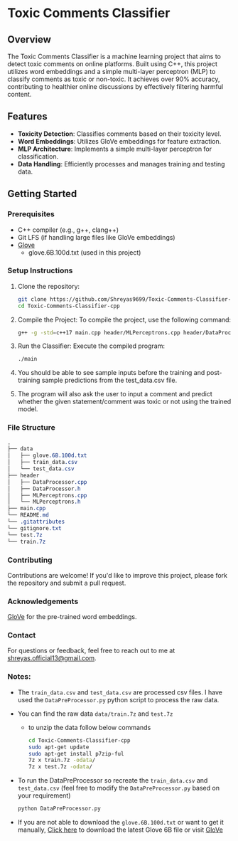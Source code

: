 # Toxic Comments Classifier

## Overview

The Toxic Comments Classifier is a machine learning project that aims to detect toxic comments on online platforms. Built using C++, this project utilizes word embeddings and a simple multi-layer perceptron (MLP) to classify comments as toxic or non-toxic. It achieves over 90% accuracy, contributing to healthier online discussions by effectively filtering harmful content.


## Features

- **Toxicity Detection**: Classifies comments based on their toxicity level.
- **Word Embeddings**: Utilizes GloVe embeddings for feature extraction.
- **MLP Architecture**: Implements a simple multi-layer perceptron for classification.
- **Data Handling**: Efficiently processes and manages training and testing data.

## Getting Started

### Prerequisites

- C++ compiler (e.g., g++, clang++)
- Git LFS (if handling large files like GloVe embeddings)
- [Glove](https://nlp.stanford.edu/projects/glove/) 
    - glove.6B.100d.txt (used in this project)

### Setup Instructions

1. Clone the repository:
   ```bash
   git clone https://github.com/Shreyas9699/Toxic-Comments-Classifier-cpp.git
   cd Toxic-Comments-Classifier-cpp
   ```
2. Compile the Project: To compile the project, use the following command:
    ```bash
    g++ -g -std=c++17 main.cpp header/MLPerceptrons.cpp header/DataProcessor.cpp -o main
    ```
3. Run the Classifier: Execute the compiled program:
    ```bash
    ./main
    ```
4. You should be able to see sample inputs before the training and post-training sample predictions from the test_data.csv file. 

5. The program will also ask the user to input a comment and predict whether the given statement/comment was toxic or not using the trained model.

### File Structure

```CSS
.
├── data
│   ├── glove.6B.100d.txt
│   ├── train_data.csv
│   └── test_data.csv
├── header
│   ├── DataProcessor.cpp
│   ├── DataProcessor.h
│   ├── MLPerceptrons.cpp
│   └── MLPerceptrons.h
├── main.cpp
└── README.md
└── .gitattributes
└── gitignore.txt
└── test.7z
└── train.7z
```

### Contributing
Contributions are welcome! If you'd like to improve this project, please fork the repository and submit a pull request.

### Acknowledgements
[GloVe](https://nlp.stanford.edu/projects/glove/) for the pre-trained word embeddings.


### Contact
For questions or feedback, feel free to reach out to me at [shreyas.official13@gmail.com](mailto:shreyas.official13@gmail.com).


### Notes:
- The `train_data.csv` and `test_data.csv` are processed csv files. I have used the `DataPreProcessor.py` python script to process the raw data.
- You can find the raw data `data/train.7z` and `test.7z`
    - to unzip the data follow below commands
        ```bash
        cd Toxic-Comments-Classifier-cpp
        sudo apt-get update
        sudo apt-get install p7zip-ful
        7z x train.7z -odata/
        7z x test.7z -odata/
        ```

- To run the DataPreProcessor so recreate the `train_data.csv` and `test_data.csv` (feel free to modify the `DataPreProcessor.py` based on your requirement)
    ```bash
    python DataPreProcessor.py
    ```

- If you are not able to download the `glove.6B.100d.txt` or want to get it manually, [Click here](https://nlp.stanford.edu/data/glove.6B.zip) to download the latest Glove 6B file or visit [GloVe](https://nlp.stanford.edu/projects/glove/)




